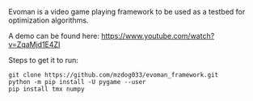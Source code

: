 Evoman is a video game playing framework to be used as a testbed for optimization algorithms.

A demo can be found here:  https://www.youtube.com/watch?v=ZqaMjd1E4ZI


Steps to get it to run:
```
git clone https://github.com/mzdog033/evoman_framework.git
python -m pip install -U pygame --user
pip install tmx numpy
```